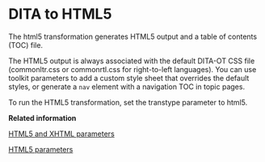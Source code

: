 # DITA to HTML5

The html5 transformation generates HTML5 output and a table of contents \(TOC\) file.

The HTML5 output is always associated with the default DITA-OT CSS file \(commonltr.css or commonrtl.css for right-to-left languages\). You can use toolkit parameters to add a custom style sheet that overrides the default styles, or generate a `nav` element with a navigation TOC in topic pages.

To run the HTML5 transformation, set the transtype parameter to html5.

**Related information**  


[HTML5 and XHTML parameters](../parameters/parameters-common-html.md)

[HTML5 parameters](../parameters/parameters-html5.md)

